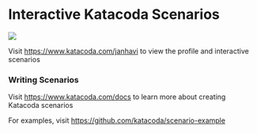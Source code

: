# Interactive Katacoda Scenarios

[![](http://shields.katacoda.com/katacoda/janhavi/count.svg)](https://www.katacoda.com/janhavi "Get your profile on Katacoda.com")

Visit https://www.katacoda.com/janhavi to view the profile and interactive scenarios

### Writing Scenarios
Visit https://www.katacoda.com/docs to learn more about creating Katacoda scenarios

For examples, visit https://github.com/katacoda/scenario-example
